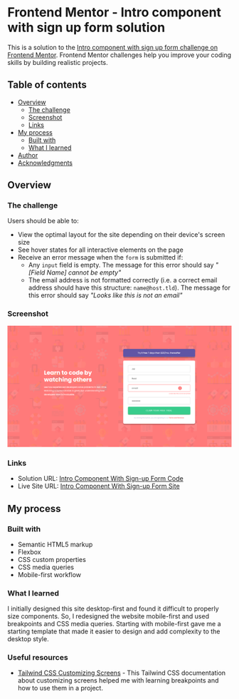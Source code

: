 # Frontend Mentor - Intro component with sign up form solution

This is a solution to the [Intro component with sign up form challenge on Frontend Mentor](https://www.frontendmentor.io/challenges/intro-component-with-signup-form-5cf91bd49edda32581d28fd1). Frontend Mentor challenges help you improve your coding skills by building realistic projects. 

## Table of contents

- [Overview](#overview)
  - [The challenge](#the-challenge)
  - [Screenshot](#screenshot)
  - [Links](#links)
- [My process](#my-process)
  - [Built with](#built-with)
  - [What I learned](#what-i-learned)
- [Author](#author)
- [Acknowledgments](#acknowledgments)

## Overview

### The challenge

Users should be able to:

- View the optimal layout for the site depending on their device's screen size
- See hover states for all interactive elements on the page
- Receive an error message when the `form` is submitted if:
  - Any `input` field is empty. The message for this error should say *"[Field Name] cannot be empty"*
  - The email address is not formatted correctly (i.e. a correct email address should have this structure: `name@host.tld`). The message for this error should say *"Looks like this is not an email"*

### Screenshot

![Screenshot preview for the Intro component with sign up form coding challenge](./design/screenshot.png)

### Links

- Solution URL: [Intro Component With Sign-up Form Code](https://github.com/jaireid/Intro-Component-With-Sign-up-Form.git)
- Live Site URL: [Intro Component With Sign-up Form Site](https://jaireid.github.io/Intro-Component-With-Sign-up-Form/)

## My process

### Built with

- Semantic HTML5 markup
- Flexbox
- CSS custom properties
- CSS media queries
- Mobile-first workflow

### What I learned

I initially designed this site desktop-first and found it difficult to properly size components. So, I redesigned the website mobile-first and used breakpoints and CSS media queries. Starting with mobile-first gave me a starting template that made it easier to design and add complexity to the desktop style.

### Useful resources

- [Tailwind CSS Customizing Screens](https://tailwindcss.com/docs/screens) - This Tailwind CSS documentation about customizing screens helped me with learning breakpoints and how to use them in a project.
